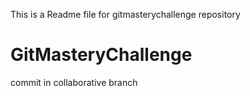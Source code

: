 
This is a Readme file for gitmasterychallenge repository

# GitMasteryChallenge
commit in collaborative branch
